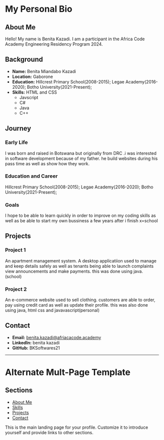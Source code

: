 # My Personal Bio

## About Me
Hello! My name is Benita Kazadi. I am a participant in the Africa Code Academy Engineering Residency Program 2024.

## Background
- **Name:** Benita Miandabo Kazadi
- **Location:** Gaborone
- **Education:** Hillcrest Primary School(2008-2015); Legae Academy(2016-2020); Botho University(2021-Present);
- **Skills:**  HTML and CSS
    * Javscript
    * C#
    * Java
    * C++

## Journey
### Early Life
I was born and raised in Botswana but originally from DRC .i was interested in software development because of my father. he build websites during his pass time as well as show how they work.

### Education and Career
Hillcrest Primary School(2008-2015); Legae Academy(2016-2020); Botho University(2021-Present);

### Goals
I hope to be able to learn quickly in order to improve on my coding skills as well as be able to start my own bussiness a few years after i finish x=school

## Projects
### Project 1
An apartment management system. A desktop applicatiion used to manage and keep details safely as well as tenants being able to launch complaints view announcements and make payments. this was done using java.(school)

### Project 2
An e-commerce website used to sell clothing. customers are able to order, pay using credit card as well as update their profile. this was also done using java, html css and javavascript(personal)

## Contact
- **Email:** benita.kazadi@afriacacode.academy
- **LinkedIn:** benita kazadi
- **GitHub:** BKSoftwares21

---

# Alternate Mult-Page Template

## Sections

- [About Me](about.md)
- [Skills](skills.md)
- [Projects](projects/index.md)
- [Contact](contact.md)

This is the main landing page for your profile. Customize it to introduce yourself and provide links to other sections.
